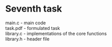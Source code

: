 # Seventh task  
main.c - main code  
task.pdf - formulated task  
library.c - implementations of the core functions  
library.h - header file